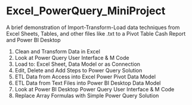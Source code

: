 # Excel_PowerQuery_MiniProject
A brief demonstration of Import-Transform-Load data techniques from Excel Sheets, Tables, and other files like .txt to a Pivot Table Cash Report and Power BI Desktop
1) Clean and Transform Data in Excel
2) Look at Power Query User Interface & M Code
3) Load to: Excel Sheet, Data Model or as Connection
4)  Edit, Delete and Add Steps to Power Query Solution
5)  ETL Data from Access into Excel Power Pivot Data Model
6)  ETL Data from Text Files into Power BI Desktop Data Model
7)   Look at Power BI Desktop Power Query User Interface & M Code
8)    Replace Array Formulas with Simple Power Query Solution
